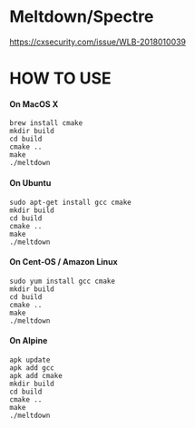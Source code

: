 # Meltdown/Spectre

https://cxsecurity.com/issue/WLB-2018010039

# HOW TO USE

#### On MacOS X
```
brew install cmake
mkdir build
cd build
cmake ..
make 
./meltdown
```

#### On Ubuntu
```
sudo apt-get install gcc cmake
mkdir build
cd build
cmake ..
make 
./meltdown
```

#### On Cent-OS / Amazon Linux
```
sudo yum install gcc cmake
mkdir build
cd build
cmake ..
make 
./meltdown
```

#### On Alpine
```
apk update
apk add gcc
apk add cmake
mkdir build
cd build
cmake ..
make 
./meltdown
```

